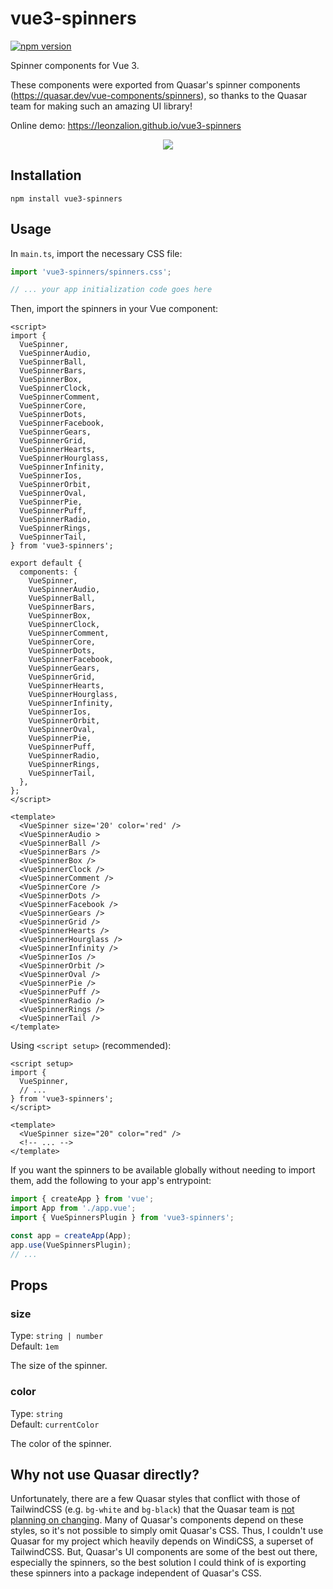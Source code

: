 # vue3-spinners

[![npm version](https://img.shields.io/npm/v/vue3-spinners)](https://npmjs.com/package/vue3-spinners)

Spinner components for Vue 3.

These components were exported from Quasar's spinner components (<https://quasar.dev/vue-components/spinners>), so thanks to the Quasar team for making such an amazing UI library!

Online demo: <https://leonzalion.github.io/vue3-spinners>

<p align="center">
  <img src="https://raw.githubusercontent.com/leonzalion/vue3-spinners/main/assets/spinners.gif" />
</p>

## Installation

```shell
npm install vue3-spinners
```

## Usage

In `main.ts`, import the necessary CSS file:

```typescript
import 'vue3-spinners/spinners.css';

// ... your app initialization code goes here
```

Then, import the spinners in your Vue component:

```vue
<script>
import {
  VueSpinner,
  VueSpinnerAudio,
  VueSpinnerBall,
  VueSpinnerBars,
  VueSpinnerBox,
  VueSpinnerClock,
  VueSpinnerComment,
  VueSpinnerCore,
  VueSpinnerDots,
  VueSpinnerFacebook,
  VueSpinnerGears,
  VueSpinnerGrid,
  VueSpinnerHearts,
  VueSpinnerHourglass,
  VueSpinnerInfinity,
  VueSpinnerIos,
  VueSpinnerOrbit,
  VueSpinnerOval,
  VueSpinnerPie,
  VueSpinnerPuff,
  VueSpinnerRadio,
  VueSpinnerRings,
  VueSpinnerTail,
} from 'vue3-spinners';

export default {
  components: {
    VueSpinner,
    VueSpinnerAudio,
    VueSpinnerBall,
    VueSpinnerBars,
    VueSpinnerBox,
    VueSpinnerClock,
    VueSpinnerComment,
    VueSpinnerCore,
    VueSpinnerDots,
    VueSpinnerFacebook,
    VueSpinnerGears,
    VueSpinnerGrid,
    VueSpinnerHearts,
    VueSpinnerHourglass,
    VueSpinnerInfinity,
    VueSpinnerIos,
    VueSpinnerOrbit,
    VueSpinnerOval,
    VueSpinnerPie,
    VueSpinnerPuff,
    VueSpinnerRadio,
    VueSpinnerRings,
    VueSpinnerTail,
  },
};
</script>

<template>
  <VueSpinner size='20' color='red' />
  <VueSpinnerAudio >
  <VueSpinnerBall />
  <VueSpinnerBars />
  <VueSpinnerBox />
  <VueSpinnerClock />
  <VueSpinnerComment />
  <VueSpinnerCore />
  <VueSpinnerDots />
  <VueSpinnerFacebook />
  <VueSpinnerGears />
  <VueSpinnerGrid />
  <VueSpinnerHearts />
  <VueSpinnerHourglass />
  <VueSpinnerInfinity />
  <VueSpinnerIos />
  <VueSpinnerOrbit />
  <VueSpinnerOval />
  <VueSpinnerPie />
  <VueSpinnerPuff />
  <VueSpinnerRadio />
  <VueSpinnerRings />
  <VueSpinnerTail />
</template>
```

Using `<script setup>` (recommended):

```vue
<script setup>
import {
  VueSpinner,
  // ...
} from 'vue3-spinners';
</script>

<template>
  <VueSpinner size="20" color="red" />
  <!-- ... -->
</template>
```

If you want the spinners to be available globally without needing to import them, add the following to your app's entrypoint:

```typescript
import { createApp } from 'vue';
import App from './app.vue';
import { VueSpinnersPlugin } from 'vue3-spinners';

const app = createApp(App);
app.use(VueSpinnersPlugin);
// ...
```

## Props

### size

Type: `string | number`
\
Default: `1em`

The size of the spinner.

### color

Type: `string`
\
Default: `currentColor`

The color of the spinner.

## Why not use Quasar directly?

Unfortunately, there are a few Quasar styles that conflict with those of TailwindCSS (e.g. `bg-white` and `bg-black`) that the Quasar team is [not planning on changing](https://github.com/quasarframework/quasar/issues/6775#issuecomment-865974606). Many of Quasar's components depend on these styles, so it's not possible to simply omit Quasar's CSS. Thus, I couldn't use Quasar for my project which heavily depends on WindiCSS, a superset of TailwindCSS. But, Quasar's UI components are some of the best out there, especially the spinners, so the best solution I could think of is exporting these spinners into a package independent of Quasar's CSS.
